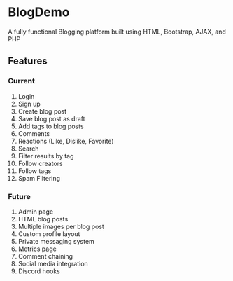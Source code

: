 # BlogDemo
A fully functional Blogging platform built using HTML, Bootstrap, AJAX, and PHP

## Features
### Current
1. Login
2. Sign up
3. Create blog post
4. Save blog post as draft
5. Add tags to blog posts
6. Comments
7. Reactions (Like, Dislike, Favorite)
8. Search
9. Filter results by tag
10. Follow creators
11. Follow tags
12. Spam Filtering
### Future
1. Admin page
2. HTML blog posts
3. Multiple images per blog post
4. Custom profile layout
5. Private messaging system
6. Metrics page
7. Comment chaining
8. Social media integration
9. Discord hooks

